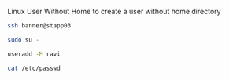 Linux User Without Home 
to create a user without home directory

```bash
ssh banner@stapp03

sudo su -

useradd -M ravi 

cat /etc/passwd
```
